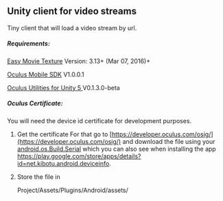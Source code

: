 Unity client for video streams
-------------------------------

Tiny client that will load a video stream by url.


##### Requirements:

[Easy Movie Texture](https://www.assetstore.unity3d.com/en/#!/content/1003) Version: 3.13+ (Mar 07, 2016)+

[Oculus Mobile SDK](https://developer.oculus.com/downloads/) V1.0.0.1 

[Oculus Utilities for Unity 5 ](https://developer.oculus.com/downloads/)  V0.1.3.0-beta

##### Oculus Certificate:

You will need the device id certificate for development purposes.

1. Get the certificate
For that go to [https://developer.oculus.com/osig/](https://developer.oculus.com/osig/) and download the file using your [android.os.Build.Serial](http://developer.android.com/reference/android/os/Build.html#SERIAL) which you can also see when installing the app https://play.google.com/store/apps/details?id=net.kibotu.android.deviceinfo.
2. Store the file in 
    
    Project/Assets/Plugins/Android/assets/ 
